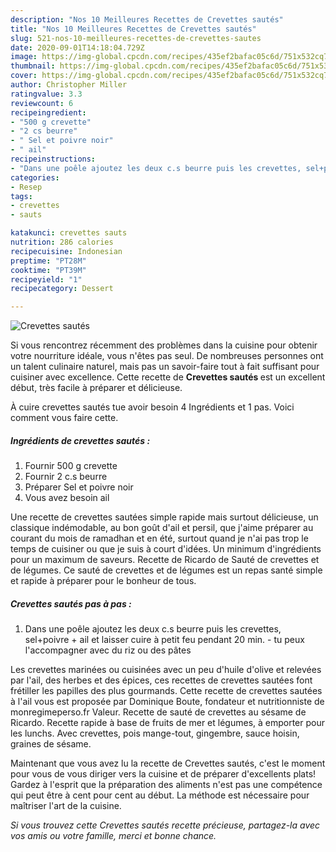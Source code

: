 ```yaml
---
description: "Nos 10 Meilleures Recettes de Crevettes sautés"
title: "Nos 10 Meilleures Recettes de Crevettes sautés"
slug: 521-nos-10-meilleures-recettes-de-crevettes-sautes
date: 2020-09-01T14:18:04.729Z
image: https://img-global.cpcdn.com/recipes/435ef2bafac05c6d/751x532cq70/crevettes-sautes-photo-principale-de-la-recette.jpg
thumbnail: https://img-global.cpcdn.com/recipes/435ef2bafac05c6d/751x532cq70/crevettes-sautes-photo-principale-de-la-recette.jpg
cover: https://img-global.cpcdn.com/recipes/435ef2bafac05c6d/751x532cq70/crevettes-sautes-photo-principale-de-la-recette.jpg
author: Christopher Miller
ratingvalue: 3.3
reviewcount: 6
recipeingredient:
- "500 g crevette"
- "2 cs beurre"
- " Sel et poivre noir"
- " ail"
recipeinstructions:
- "Dans une poêle ajoutez les deux c.s beurre puis les crevettes, sel+poivre + ail et laisser cuire à petit feu pendant 20 min. tu peux l&#39;accompagner avec du riz ou des pâtes"
categories:
- Resep
tags:
- crevettes
- sauts

katakunci: crevettes sauts 
nutrition: 286 calories
recipecuisine: Indonesian
preptime: "PT28M"
cooktime: "PT39M"
recipeyield: "1"
recipecategory: Dessert

---
```



![Crevettes sautés](https://img-global.cpcdn.com/recipes/435ef2bafac05c6d/751x532cq70/crevettes-sautes-photo-principale-de-la-recette.jpg)

Si vous rencontrez récemment des problèmes dans la cuisine pour obtenir votre nourriture idéale, vous n'êtes pas seul. De nombreuses personnes ont un talent culinaire naturel, mais pas un savoir-faire tout à fait suffisant pour cuisiner avec excellence. Cette recette de <strong> Crevettes sautés </strong> est un excellent début, très facile à préparer et délicieuse.

<!--inarticleads1-->

À cuire crevettes sautés tue avoir besoin 4 Ingrédients et 1 pas. Voici comment vous faire cette.

##### Ingrédients de crevettes sautés :

1. Fournir 500 g crevette
1. Fournir 2 c.s beurre
1. Préparer  Sel et poivre noir
1. Vous avez besoin  ail


Une recette de crevettes sautées simple rapide mais surtout délicieuse, un classique indémodable, au bon goût d&#39;ail et persil, que j&#39;aime préparer au courant du mois de ramadhan et en été, surtout quand je n&#39;ai pas trop le temps de cuisiner ou que je suis à court d&#39;idées. Un minimum d&#39;ingrédients pour un maximum de saveurs. Recette de Ricardo de Sauté de crevettes et de légumes. Ce sauté de crevettes et de légumes est un repas santé simple et rapide à préparer pour le bonheur de tous. 

<!--inarticleads2-->

##### Crevettes sautés pas à pas :

1. Dans une poêle ajoutez les deux c.s beurre puis les crevettes, sel+poivre + ail et laisser cuire à petit feu pendant 20 min. - tu peux l&#39;accompagner avec du riz ou des pâtes


Les crevettes marinées ou cuisinées avec un peu d&#39;huile d&#39;olive et relevées par l&#39;ail, des herbes et des épices, ces recettes de crevettes sautées font frétiller les papilles des plus gourmands. Cette recette de crevettes sautées à l&#39;ail vous est proposée par Dominique Boute, fondateur et nutritionniste de monregimeperso.fr Valeur. Recette de sauté de crevettes au sésame de Ricardo. Recette rapide à base de fruits de mer et légumes, à emporter pour les lunchs. Avec crevettes, pois mange-tout, gingembre, sauce hoisin, graines de sésame. 

<!--inarticleads1-->

<p>
Maintenant que vous avez lu la recette de Crevettes sautés, c'est le moment pour vous de vous diriger vers la cuisine et de préparer d'excellents plats! Gardez à l'esprit que la préparation des aliments n'est pas une compétence qui peut être à cent pour cent au début. La méthode est nécessaire pour maîtriser l'art de la cuisine.
</p>

<p>
<i>Si vous trouvez cette Crevettes sautés recette précieuse, partagez-la avec vos amis ou votre famille, merci et bonne chance.</i>
</p>
